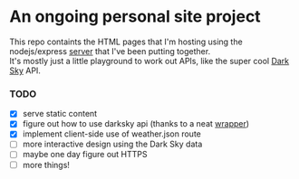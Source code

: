 # An ongoing personal site project
This repo containts the HTML pages that I'm hosting using the nodejs/express [server](https://github.com/wwmairs/server "a rather simple server") that I've been putting together.  
It's mostly just a little playground to work out APIs, like the super cool [Dark Sky](https://darksky.net) API. 

### TODO
- [x] serve static content
- [x] figure out how to use darksky api (thanks to a neat [wrapper](https://github.com/soplakanets/node-forecastio))
- [x] implement client-side use of weather.json route
- [ ] more interactive design using the Dark Sky data
- [ ] maybe one day figure out HTTPS
- [ ] more things!
